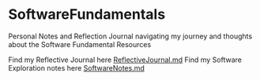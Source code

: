 # SoftwareFundamentals
Personal Notes and Reflection Journal navigating my journey and thoughts about the Software Fundamental Resources

Find my Reflective Journal here [ReflectiveJournal.md](./reflections/reflectiveJournal.md)
Find my Software Exploration notes here [SoftwareNotes.md](SoftwareNotes.md)

